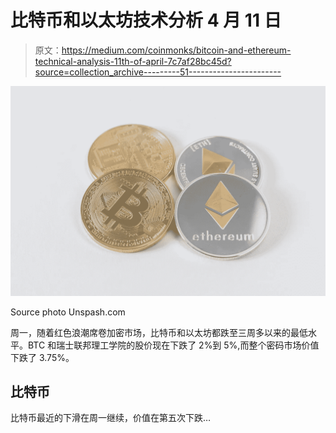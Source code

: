 # 比特币和以太坊技术分析 4 月 11 日

> 原文：<https://medium.com/coinmonks/bitcoin-and-ethereum-technical-analysis-11th-of-april-7c7af28bc45d?source=collection_archive---------51----------------------->

![](img/83554523d37df68abdd8761896923c62.png)

Source photo Unspash.com

周一，随着红色浪潮席卷加密市场，比特币和以太坊都跌至三周多以来的最低水平。BTC 和瑞士联邦理工学院的股价现在下跌了 2%到 5%,而整个密码市场价值下跌了 3.75%。

## 比特币

比特币最近的下滑在周一继续，价值在第五次下跌…
